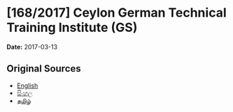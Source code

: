# [168/2017] Ceylon German Technical Training Institute (GS)

**Date:** 2017-03-13

## Original Sources

- [English](https://documents.gov.lk/view/bills/2017/3/168-2017_E.pdf)
- [සිංහල](https://documents.gov.lk/view/bills/2017/3/168-2017_S.pdf)
- [தமிழ்](https://documents.gov.lk/view/bills/2017/3/168-2017_T.pdf)
